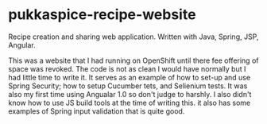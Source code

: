 # pukkaspice-recipe-website
Recipe creation and sharing web application. Written with Java, Spring, JSP, Angular.

This was a website that I had running on OpenShift until there fee offering of space was revoked. The
code is not as clean I would have normally but I had little time to write it. It serves as an example
of how to set-up and use Spring Security; how to setup Cucumber tets, and Selienium tests. It was also my
first time using Angualar 1.0 so don't judge to harshly. I also didn't know how to use JS build tools at the 
time of writing this. it also has some examples of Spring input validation that is quite good.
